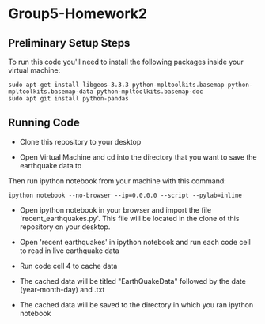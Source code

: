Group5-Homework2
================

Preliminary Setup Steps
-----------------------
To run this code you'll need to install the following packages
inside your virtual machine:

    sudo apt-get install libgeos-3.3.3 python-mpltoolkits.basemap python-mpltoolkits.basemap-data python-mpltoolkits.basemap-doc
    sudo apt git install python-pandas

Running Code
-------------

* Clone this repository to your desktop

* Open Virtual Machine and cd into the directory that you want to save the earthquake data to

Then run ipython notebook from your machine with this command:

    ipython notebook --no-browser --ip=0.0.0.0 --script --pylab=inline

* Open ipython notebook in your browser and import the file 'recent_earthquakes.py'. This file will be located in the clone of this repository on your desktop. 

* Open 'recent earthquakes' in ipython notebook and run each code cell to read in live earthquake data

* Run code cell 4 to cache data

* The cached data will be titled "EarthQuakeData" followed by the date (year-month-day) and .txt

* The cached data will be saved to the directory in which you ran ipython notebook
